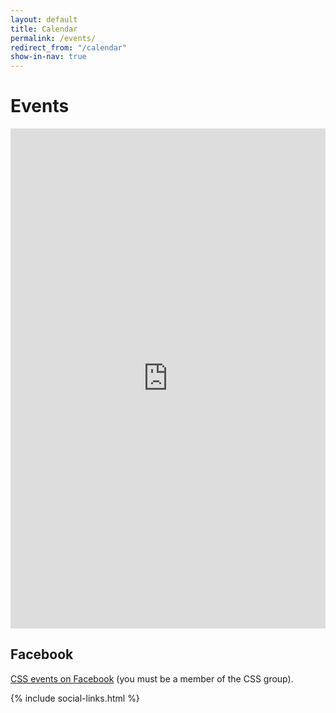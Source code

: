 ```yaml
---
layout: default
title: Calendar
permalink: /events/
redirect_from: "/calendar"
show-in-nav: true
---
```


<div class="page-section">
  <h1>Events</h1>
  <iframe src="https://calendar.google.com/calendar/embed?src=events%40cssbristol.co.uk&ctz=Europe%2FLondon" style="border: 0" height="800" width="100%" frameborder="0" scrolling="no"></iframe>
  <div id="calendar" class="calendar"></div>
  <article class="article">
    <!-- <h2>Calendar details</h2>
    <p>cssbristol.co.uk_cmmb77i4kd6d9okfv5nc1pibn0@group.calendar.google.com</p> -->
    <h2>Facebook</h2>
    <p><a href="https://www.facebook.com/pg/css.bristol.9/events/?ref=page_internal">CSS events on Facebook</a> (you must be a member of the CSS group).</p>
  </article>
</div>

<!-- <script type="text/javascript">
$(document).ready(function() {
    $('#calendar').fullCalendar({
      header: {
        left: 'prev,next today',
        center: 'title',
        right: 'agendaWeek,month'
      },
      defaultView: 'agendaWeek',
      googleCalendarApiKey: 'AIzaSyBoDRhd5JAtBWVaN0zzEmrKo8_0W5RKF_0',
      eventSources: [
        {
          googleCalendarId: 'cssbristol.co.uk_cmmb77i4kd6d9okfv5nc1pibn0@group.calendar.google.com',
          className: 'calendar__event--css'
        },
        {
          googleCalendarId: '77q6gepe08n9hbqdd91om074u8@group.calendar.google.com',
          className: 'calendar__event--university'
        },
        {
          googleCalendarId: 'rihoqatfnklaqfbegvj0nu4nhk@group.calendar.google.com',
          className: 'calendar__event--beees'
        }
      ]
    })

});
</script> -->

{% include social-links.html %}
